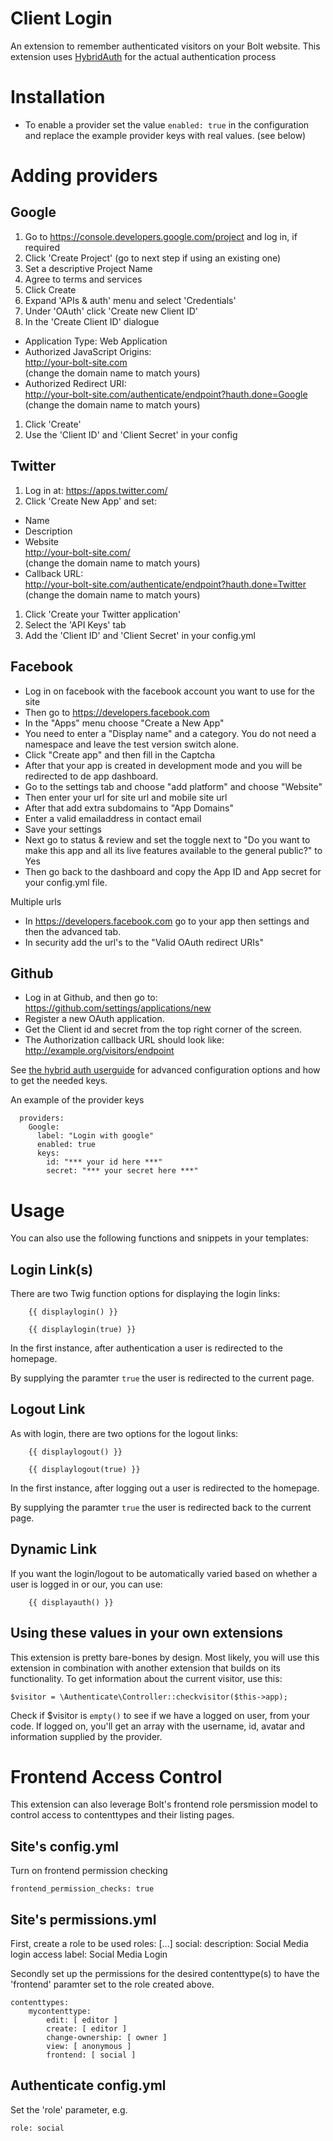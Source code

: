 Client Login
============

An extension to remember authenticated visitors on your Bolt website. This extension uses 
<a href="http://hybridauth.sourceforge.net" target="_blank">HybridAuth</a> for the actual authentication process

Installation
============

  - To enable a provider set the value `enabled: true` in the configuration and
    replace the example provider keys with real values. (see below)


Adding providers
================

Google
------
1. Go to https://console.developers.google.com/project and log in, if required
1. Click 'Create Project' (go to next step if using an existing one)
  1. Set a descriptive Project Name
  1. Agree to terms and services
  1. Click Create
1. Expand 'APIs & auth' menu and select 'Credentials'
1. Under 'OAuth' click 'Create new Client ID'
1. In the 'Create Client ID' dialogue
  - Application Type:
    Web Application
  - Authorized JavaScript Origins:  
    http://your-bolt-site.com  
    (change the domain name to match yours)
  - Authorized Redirect URI:  
    http://your-bolt-site.com/authenticate/endpoint?hauth.done=Google  
    (change the domain name to match yours)
1. Click 'Create'
1. Use the 'Client ID' and 'Client Secret' in your config

Twitter
-------
1. Log in at: https://apps.twitter.com/
1. Click 'Create New App' and set:
  - Name
  - Description
  - Website  
  http://your-bolt-site.com/  
  (change the domain name to match yours)
  - Callback URL:  
  http://your-bolt-site.com/authenticate/endpoint?hauth.done=Twitter  
  (change the domain name to match yours)
1. Click 'Create your Twitter application'
1. Select the 'API Keys' tab
1. Add the 'Client ID' and 'Client Secret' in your config.yml

Facebook
--------
  - Log in on facebook with the facebook account you want to use for the site
  - Then go to https://developers.facebook.com
  - In the "Apps" menu choose "Create a New App"
  - You need to enter a "Display name" and a category. You do not need a namespace and leave the test version switch alone.
  - Click "Create app" and then fill in the Captcha
  - After that your app is created in development mode and you will be redirected to de app dashboard.
  - Go to the settings tab and choose "add platform" and choose "Website"
  - Then enter your url for site url and mobile site url
  - After that add extra subdomains to "App Domains"
  - Enter a valid emailaddress in contact email
  - Save your settings
  - Next go to status & review and set the toggle next to "Do you want to make this app and all its live features available to the general public?" to Yes
  - Then go back to the dashboard and copy the App ID and App secret for your config.yml file.

Multiple urls

  - In https://developers.facebook.com go to your app then settings and then the advanced tab.
  - In security add the url's to the "Valid OAuth redirect URIs"

Github
------
  - Log in at Github, and then go to: https://github.com/settings/applications/new
  - Register a new OAuth application.
  - Get the Client id and secret from the top right corner of the screen.
  - The Authorization callback URL should look like: http://example.org/visitors/endpoint

See <a href="http://hybridauth.sourceforge.net/userguide.html" target="_blank">
the hybrid auth userguide</a> for advanced configuration options and how to get
the needed keys.

An example of the provider keys

```
  providers:
    Google:
      label: "Login with google"
      enabled: true
      keys:
        id: "*** your id here ***"
        secret: "*** your secret here ***"
```

Usage
=====

You can also use the following functions and snippets in your templates:

Login Link(s)
----------

There are two Twig function options for displaying the login links:

```
    {{ displaylogin() }}
```

``` 
    {{ displaylogin(true) }}
```
    
In the first instance, after authentication a user is redirected to the homepage.

By supplying the paramter `true` the user is redirected to the current page.

Logout Link
-----------

As with login, there are two options for the logout links:

```
    {{ displaylogout() }}
```

```
    {{ displaylogout(true) }}
```

In the first instance, after logging out a user is redirected to the homepage.

By supplying the paramter `true` the user is redirected back to the current page.

Dynamic Link
------------

If you want the login/logout to be automatically varied based on whether a user
is logged in or our, you can use:

```
    {{ displayauth() }}
```


Using these values in your own extensions
-----------------------------------------

This extension is pretty bare-bones by design. Most likely, you will use this 
extension in combination with another extension that builds on its functionality. 
To get information about the current visitor, use this:

    $visitor = \Authenticate\Controller::checkvisitor($this->app);

Check if $visitor is `empty()` to see if we have a logged on user, from your code. 
If logged on, you'll get an array with the username, id, avatar and information 
supplied by the provider.


Frontend Access Control
=======================

This extension can also leverage Bolt's frontend role persmission model to control access to contenttypes and their listing pages.

Site's config.yml
-----------------

Turn on frontend permission checking

    frontend_permission_checks: true

Site's permissions.yml
----------------------

First, create a role to be used
    roles:
        [...]
        social:
            description: Social Media login access
            label: Social Media Login

Secondly set up the permissions for the desired contenttype(s) to have the 'frontend' paramter set to the role created above.

    contenttypes:
        mycontenttype:
            edit: [ editor ]
            create: [ editor ]
            change-ownership: [ owner ]
            view: [ anonymous ]
            frontend: [ social ]

Authenticate config.yml
-----------------------

Set the 'role' parameter, e.g.

    role: social
